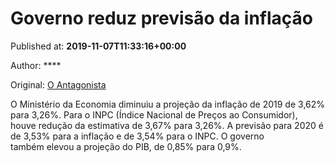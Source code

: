 
# Governo reduz previsão da inflação

Published at: **2019-11-07T11:33:16+00:00**

Author: ****

Original: [O Antagonista](https://www.oantagonista.com/economia/governo-reduz-previsao-da-inflacao/)

O Ministério da Economia diminuiu a projeção da inflação de 2019 de 3,62% para 3,26%.
Para o INPC (Índice Nacional de Preços ao Consumidor), houve redução da estimativa de 3,67% para 3,26%.
A previsão para 2020 é de 3,53% para a inflação e de 3,54% para o INPC.
O governo também elevou a projeção do PIB, de 0,85% para 0,9%.
